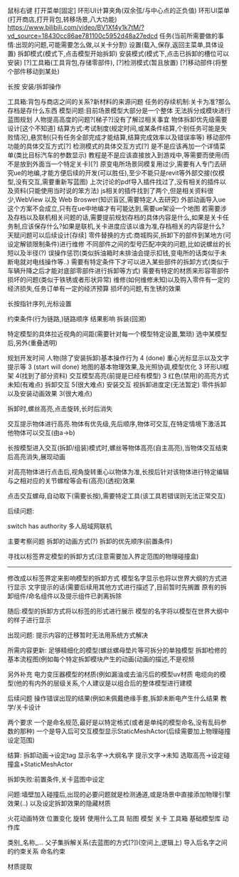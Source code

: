 鼠标右键 打开菜单[固定]
        环形UI计算夹角(双余弦/与中心点的正负值)
        环形UI菜单(打开商店,打开背包,转移场景,八大功能)
        https://www.bilibili.com/video/BV1Xf4y1k7tM/?vd_source=18430cc86ae781100c5952d48a27edcd
    任务(当前所需要做的事情:出现的问题,可能需要怎么做,以关卡分割)
    设置(载入,保存,返回主菜单,具体设置)
    拆卸模式(模式下,点击模型开始拆卸)
    安装模式(模式下,点击已拆卸的槽位可以安装)
    [?]工具箱(工具背包,存储零部件),
    [?]检测模式(暂且放置)
    [?]移动部件(将整个部件移动到某处)

长按 安装/拆卸操作

工具箱:背包与商店之间的关系?新材料的来源问题
任务的存续机制:关卡为准?那么存档是存什么东西
模型问题:目前场景模型大部分是一个整体 无法拆分成模块进行蓝图规划
人物提高高度的问题?[梯子?]没有了解过相关事宜
物体拆卸优先级需要设计[这个不知道]
结算方式:考试制度(规定时间,或某条件结算,个别任务可能是失败情况),悬赏制(只有任务全部完成才能结算,结算完成效率以及错误率等)
移动部件功能的具体交互方式[?]
检测模式的具体交互方式[?]
是不是应该再加一个详情菜单(类比目标汽车的参数显示)
教程是不是应该直接放入到游戏中,等需要而使用(而不是放到外面当一个特定关卡)[?]
原变电所场景同模复用过少,需要有人专门去研究ue的地编,才能方便后续的开发(可以胜任),至少不能只是revit等外部交接(仅模型,没有交互,需要重新写蓝图)
上次讨论的pdf导入插件找过了,没有相关的插件以及资料(只能使用当时说的笨方法)
js相关的插件找到了两个,但是相关资料很少,WebView 以及 Web Broswer(知识盲区,需要特定人去研究)
外部动画导入ue这个方案不会成立,只有在ue中地编才有可能达到,需要ue架设一个地图
若需要涉及存档以及联机相关问题的话,需要提前规划存档的具体内容是什么,如果是关卡任务制,应该保存什么?如果是联机,关卡进度应该以谁为准,存档相关的内容是什么?
天赋问题可以后续设计[存续]
零件替换的方式:商城购买,拆卸下的部件到某地方(可设定解锁限制条件)进行维修
不同部件之间的型号匹配冲突的问题,比如说螺丝的长短以及半径(?)
误操作惩罚(类似拆油箱时未排油会提示扣钱,变电所的话类似于未断电就对电线操作等..)
需要有特定条件下才可以进入某些部件的拆卸方式(类似于车辆升降之后才能对底部零部件进行拆卸等方式)
需要有特定的材质来形容零部件损坏的问题(类似于铁锈或者形状异常)
维修(如何维修未知)以及购入零件有一定的经济损失,任务订单有一定的经济预算
损坏的问题,有生锈的效果

长按指针序列,光标设置

约束条件(行为链路,)链路顺序 结果影响 拆装(回溯) 

特定模型的具体拉近视角的间距(需要针对每一个模型特定设置,繁琐)
选中某模型后,另外(重叠透明)

规划开发时间
人物(除了安装拆卸)基本操作行为            4     (done)
重心光标显示以及文字提示等                3     (start will done)
地图的基本物理效果,及光照协调,模型优化     3
环形UI框架                              4(找到了部分资料)
交互模型高亮(前提是已经有模型)            3
红色(禁用)的高亮方式                     未知(有难点)
拆卸交互                                5(很大难点)
安装交互                                视拆卸进度定(无法暂定)
零件拆卸以及安装动画效果                  3(很大难点)

拆卸时,螺丝高亮,点击旋转,长时后消失

交互提示物体进行高亮.物体有优先级,先后顺序,物体可交互,在特定情境下激活其他物体可以交互(由a->b)

长按模型进入交互(拆卸/组装)模式时,螺丝等物体高亮(自主高亮),当物体交互结束后高亮消失,展现动画

对高亮物体进行点击后,视角旋转重心以物体为准,长按后针对该物体进行特定编辑
与之相对应的关节螺栓等会有(高亮)(透视)效果

点击交互螺母,自动取下(需要长按),需要特定工具(该工具若错误则无法正常交互)

后续问题:

switch has authority 多人局域网联机

主要考察问题
拆卸的动画方式(?)
拆卸的优先顺序(前置条件)

寻找以标签界定模型的拆卸方式(注意需要加入界定范围的物理碰撞盒)


------------------------------------------

修改成以标签界定来影响模型的拆卸方式
模型名字显示也将以世界大纲的方式进行显示
文字提示的话(需要后续用其他方式进行描述了,目前暂时先搁置
原有的拆卸组件/命名组件以及提示组件已剥离拆除

随后:模型的拆卸方式将以标签的形式进行展示
模型的名字将以模型在世界大纲中的样子进行显示

出现问题:
提示内容的迁移暂时无法用系统方式解决

所需内容更新:
足够精细化的模型(螺丝螺母垫片等可拆分的单独模型
拆卸检修的基本流程图(例如每个特定拆卸模块产生的动画(动画的描述,不是视频

另外补充
电力变压器模型的材质(例如漏油或去油污后的模型uv材质
电缆向的模型(他的有内外的层级关系,个人建议是以组合后的整体模型进行建模

后续问题
操作错误出现的结果(例如未佩戴绝缘手套,拆卸未断电产生什么结果
教学/关卡设计

两个要求
一个是命名规范,最好是以特定格式(或者是单纯的模型命名,没有乱码参数的那种)
一个是导入后可交互模型显示StaticMeshActor(后续需要加上物理碰撞设定范围)

结算:
拆卸动画->设定tag
显示名字->大纲名字
提示文字->未知
选取高亮->设定碰撞盒+StaticMeshActor

拆卸失败:前置条件,关卡蓝图中设定

问题:墙壁加入碰撞后,出现的必要问题就是检测通道,或是场景中直接添加物理引擎效果(..)
以及设定拆卸效果的隐藏材质


火花动画特效 位置变化 旋转 使用什么工具 
贴图 模型 关卡 工具箱 基础模型库 动作库

类别_名称_...
父子集拆解关系(去蓝图的方式[?])(空间上,逻辑上)
导入后名字之间的约束关系
命名约束

材质提取
